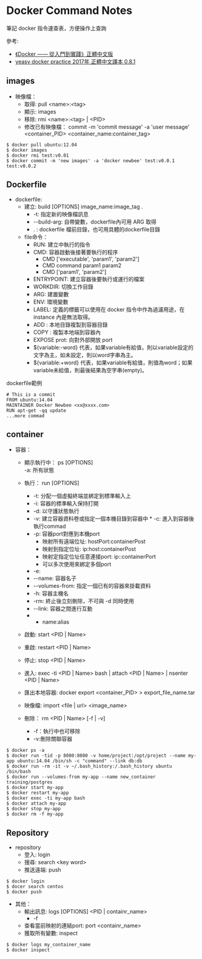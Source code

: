# Docker Command Notes

筆記 docker 指令速查表，方便操作上查詢

參考:
 - [《Docker —— 從入門到實踐­》正體中文版](https://www.gitbook.com/book/philipzheng/docker_practice/details)
 - [yeasy docker practice 2017年 正體中文譯本 0.8.1](https://www.gitbook.com/book/wild0522/yeasy_dp/details)

## images

* 映像檔：
	* 取得: pull \<name\>:\<tag\> 
	* 顯示: images
	* 移除: rmi \<name\>:\<tag\> | \<PID\> 
	* 修改已有映像檔： commit -m 'commit message' -a 'user message' \<container\_PID\> \<container\_name:container_tag\>

```
$ docker pull ubuntu:12.04
$ docker images
$ docker rmi test:v0.01
$ docker commit -m 'new images' -a 'docker newbee' test:v0.0.1 test:v0.0.2
```

## Dockerfile

* dockerfile:
	* 建立: build [OPTIONS] image\_name:image\_tag .
		* -t: 指定新的映像檔訊息 
		* --build-arg: 自帶變數，dockerfile內可用 ARG 取得
		* . : dockerfile 檔前目錄，也可用具體的dockerfile目錄
	* file命令：
		* RUN: 建立中執行的指令	 
		* CMD: 容器啟動後接著要執行的程序
			* CMD ['executable', 'param1', 'param2']
			* CMD command param1 param2
			* CMD ['param1', 'param2']
		* ENTRYPOINT: 建立容器後要執行或運行的檔案
		* WORKDIR: 切換工作目錄
		* ARG: 建置變數
		* ENV: 環境變數
		* LABEL: 定義的標籤可以使用在 docker 指令中作為過濾用途，在 instance 內是無法取得。
		* ADD <src> <dest>: 本地目錄複製到容器目錄
		* COPY <src> <dest>: 複製本地端到容器內
		* EXPOSE prot: 向對外部開放 port
		* ${variable:-word} 代表，如果variable有給值，則以variable設定的文字為主，如未設定，則以word字串為主。
		* ${variable:+word} 代表，如果variable有給值，則值為word；如果variable未給值，則最後結果為空字串(empty)。	


dockerfile範例

```
# This is a commit
FROM ubuntu:14.04
MAINTAINER Docker Newbee <xx@xxxx.com>
RUN apt-get -qq update
...more commad

```

## container

* 容器： 
	* 顯示執行中： ps [OPTIONS]  
		-a: 所有狀態
	* 執行： run [OPTIONS] 
		* -t: 分配一個虛擬終端並綁定到標準輸入上
		* -i: 容器的標準輸入保持打開
		* -d: 以守護狀態執行
		* -v: 建立容器資料卷或指定一個本機目錄到容器中		* -c: 進入到容器後執行commad
		* -p: 容器port對應到本機port
			* 映射所有遠端位址: hostPort:containerPost
			* 映射到指定位址: ip:host:containerPost 
			* 映射定指定位址任意連接port: ip::containerPort
			* 可以多次使用來綁定多個port
		* -e:
		* --name: 容器名子
		* --volumes-from: 指定一個已有的容器來掛載資料
		* -h: 容器主機名
		* -rm: 終止後立刻刪除，不可與 -d 同時使用
		* --link: 容器之間進行互動
		* 
			* name:alias 

	* 啟動: start \<PID | Name\>
	* 重啟: restart \<PID | Name\>
	* 停止: stop \<PID | Name\>
	* 進入: exec -ti \<PID | Name\> bash | attach \<PID | Name\> | nsenter \<PID | Name\>
	* 匯出本地容器: docker export \<container\_PID\> > export\_file\_name.tar
	* 映像檔: import \<file | url\> \<image\_name\>
	* 刪除： rm \<PID | Name\> [-f | -v]
		* -f：執行中也可移除 
		* -v:刪除關聯容器

```
$ docker ps -a
$ docker run -tid -p 8080:8080 -v home/project:/opt/project --name my-app ubuntu:14.04 /bin/sh -c "command" --link db:db
$ docker run -rm -it -v ~/.bash_history:/.bash_history ubuntu /bin/bash
$ docker run --volumes-from my-app --name new_container training/postgres
$ docker start my-app
$ docker restart my-app
$ docker exec -ti my-app bash
$ docker attach my-app
$ docker stop my-app
$ docker rm -f my-app
```

## Repository

* repository	
	* 登入: login
	* 搜尋: search \<key word\>
	* 推送遠端: push

	
```
$ docker login
$ docer search centos
$ docker push
```

* 其他：
	* 輸出訊息: logs [OPTIONS] \<PID | containr_name\>
		* -f 
	* 查看當前映射的連結port: port \<containr_name\> <port>
	* 獲取所有變數: inspect

```
$ docker logs my_container_name
$ docker inspect
```


